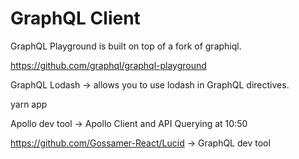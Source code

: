 # GraphQL Client

GraphQL Playground is built on top of a fork of graphiql.

https://github.com/graphql/graphql-playground

GraphQL Lodash -> allows you to use lodash in GraphQL directives.

yarn app

Apollo dev tool -> Apollo Client and API Querying at 10:50

https://github.com/Gossamer-React/Lucid -> GraphQL dev tool
